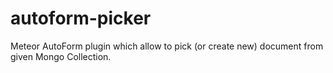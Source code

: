 # autoform-picker
Meteor AutoForm plugin which allow to pick (or create new) document from given Mongo Collection.
